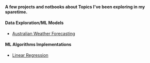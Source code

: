 #### A few projects and notbooks about Topics I've been exploring in my sparetime. 




#### Data Exploration/ML Models
- [Australian Weather Forecasting](weather-australia/Australia_Weather_Forecast.ipynb)


#### ML Algorithms Implementations
- [Linear Regression](AlgorithmsFS/Regression.ipynb)
